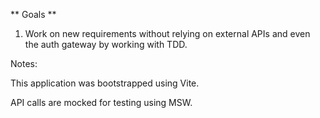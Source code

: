 ** Goals **
1. Work on new requirements without relying on external APIs and even the auth gateway by working with TDD.



Notes:

This application was bootstrapped using Vite.

API calls are mocked for testing using MSW.